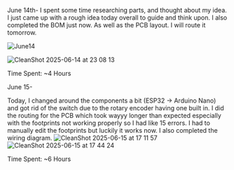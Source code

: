 June 14th-
I spent some time researching parts, and thought about my idea. I just came up with a rough idea today overall to guide and think upon. I also completed the BOM just now. As well as the PCB layout. I will route it tomorrow.

![June14](https://github.com/user-attachments/assets/90c46e42-cd4e-4ce4-a20a-46a0cbb19715)

![CleanShot 2025-06-14 at 23 08 13](https://github.com/user-attachments/assets/2843083c-a598-4e8f-839f-be6540553f37)

Time Spent: ~4 Hours

June 15-

Today, I changed around the components a bit (ESP32 -> Arduino Nano) and got rid of the switch due to the rotary encoder having one built in. I did the routing for the PCB which took wayyy longer than expected especially with the footprints not working properly so I had like 15 errors. I had to manually edit the footprints but luckily it works now. I also completed the wiring diagram. ![CleanShot 2025-06-15 at 17 11 57](https://github.com/user-attachments/assets/7c7c4b2f-81da-45c3-a09c-8e547b2c4976)
![CleanShot 2025-06-15 at 17 44 24](https://github.com/user-attachments/assets/890978d0-dc56-45e4-ab0d-a94e52f04e08)


Time Spent: ~6 Hours
